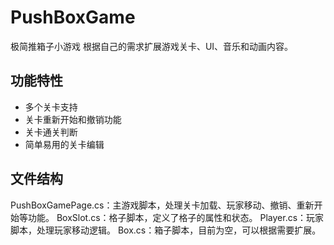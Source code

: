 # PushBoxGame
极简推箱子小游戏
根据自己的需求扩展游戏关卡、UI、音乐和动画内容。

## 功能特性

- 多个关卡支持
- 关卡重新开始和撤销功能
- 关卡通关判断
- 简单易用的关卡编辑

## 文件结构
PushBoxGamePage.cs：主游戏脚本，处理关卡加载、玩家移动、撤销、重新开始等功能。
BoxSlot.cs：格子脚本，定义了格子的属性和状态。
Player.cs：玩家脚本，处理玩家移动逻辑。
Box.cs：箱子脚本，目前为空，可以根据需要扩展。
